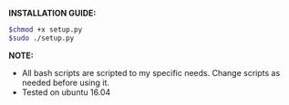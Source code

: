 **INSTALLATION GUIDE:**
```bash
$chmod +x setup.py
$sudo ./setup.py
```

**NOTE:**
* All bash scripts are scripted to my specific needs. Change scripts as needed before using it.
* Tested on ubuntu 16.04